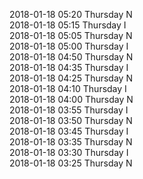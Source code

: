 2018-01-18 05:20 Thursday  N  
2018-01-18 05:15 Thursday  I  
2018-01-18 05:05 Thursday  N  
2018-01-18 05:00 Thursday  I  
2018-01-18 04:50 Thursday  N  
2018-01-18 04:35 Thursday  I  
2018-01-18 04:25 Thursday  N  
2018-01-18 04:10 Thursday  I  
2018-01-18 04:00 Thursday  N  
2018-01-18 03:55 Thursday  I  
2018-01-18 03:50 Thursday  N  
2018-01-18 03:45 Thursday  I  
2018-01-18 03:35 Thursday  N  
2018-01-18 03:30 Thursday  I  
2018-01-18 03:25 Thursday  N  
